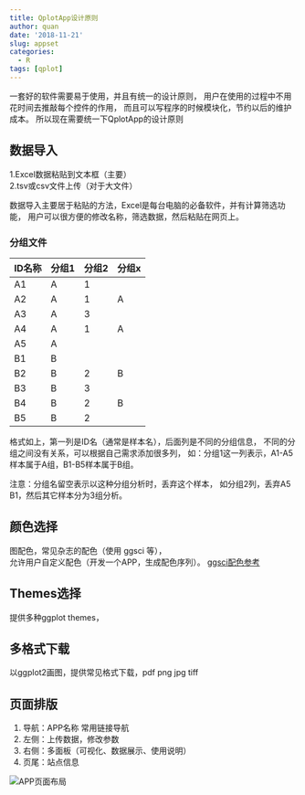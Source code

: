 ```yaml
---
title: QplotApp设计原则
author: quan
date: '2018-11-21'
slug: appset
categories:
  - R
tags: [qplot]
---
```


一套好的软件需要易于使用，并且有统一的设计原则，
用户在使用的过程中不用花时间去推敲每个控件的作用，
而且可以写程序的时候模块化，节约以后的维护成本。
所以现在需要统一下QplotApp的设计原则


## 数据导入
1.Excel数据粘贴到文本框（主要）  
2.tsv或csv文件上传（对于大文件）  

数据导入主要居于粘贴的方法，Excel是每台电脑的必备软件，并有计算筛选功能，
用户可以很方便的修改名称，筛选数据，然后粘贴在网页上。  

### 分组文件

| ID名称 | 分组1 | 分组2 |分组x |
|--------|-------|-------|------|
|   A1   |   A   |   1   |      |
|   A2   |   A   |   1   |   A  |
|   A3   |   A   |   3   |      |
|   A4   |   A   |   1   |   A  |
|   A5   |   A   |       |      |
|   B1   |   B   |       |      |
|   B2   |   B   |   2   |   B  |
|   B3   |   B   |   3   |      |
|   B4   |   B   |   2   |   B  |
|   B5   |   B   |   2   |      |

格式如上，第一列是ID名（通常是样本名），后面列是不同的分组信息，
不同的分组之间没有关系，可以根据自己需求添加很多列，
如：分组1这一列表示，A1-A5样本属于A组，B1-B5样本属于B组。

注意：分组名留空表示以这种分组分析时，丢弃这个样本，
如分组2列，丢弃A5 B1，然后其它样本分为3组分析。


## 颜色选择

图配色，常见杂志的配色（使用 ggsci 等），   
允许用户自定义配色（开发一个APP，生成配色序列）。
[ggsci配色参考](https://cran.r-project.org/web/packages/ggsci/vignettes/ggsci.html)

## Themes选择

提供多种ggplot themes，

## 多格式下载

以ggplot2画图，提供常见格式下载，pdf png jpg tiff

## 页面排版

1. 导航：APP名称 常用链接导航
2. 左侧：上传数据，修改参数
3. 右侧：多面板（可视化、数据展示、使用说明）
4. 页尾：站点信息


![APP页面布局](http://qplot.cn/img/appset页面分布.png)
